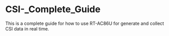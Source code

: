 # CSI-_Complete_Guide
This is a complete guide for how to use RT-AC86U for generate and collect CSI data in real time.

